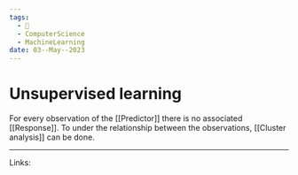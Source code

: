 ```yaml
---
tags:
  - 🌱
  - ComputerScience
  - MachineLearning
date: 03--May--2023
---
```


# Unsupervised learning

For every observation of the [[Predictor]] there is no associated [[Response]]. To under the relationship between the observations, [[Cluster analysis]] can be done. 

---
Links: 